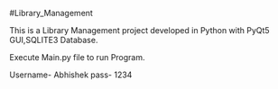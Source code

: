 #Library_Management

This is a Library Management project developed in Python with PyQt5 GUI,SQLITE3 Database.

Execute Main.py file to run Program.

Username- Abhishek
pass- 1234
